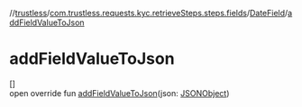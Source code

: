 //[trustless](../../../index.md)/[com.trustless.requests.kyc.retrieveSteps.steps.fields](../index.md)/[DateField](index.md)/[addFieldValueToJson](add-field-value-to-json.md)

# addFieldValueToJson

[]\
open override fun [addFieldValueToJson](add-field-value-to-json.md)(json: [JSONObject](https://developer.android.com/reference/kotlin/org/json/JSONObject.html))
